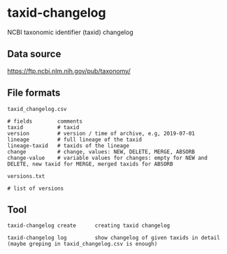 # taxid-changelog

NCBI taxonomic identifier (taxid) changelog

## Data source

https://ftp.ncbi.nlm.nih.gov/pub/taxonomy/

## File formats

`taxid_changelog.csv`

    # fields        comments
    taxid           # taxid
    version         # version / time of archive, e.g, 2019-07-01
    lineage         # full lineage of the taxid
    lineage-taxid   # taxids of the lineage
    change          # change, values: NEW, DELETE, MERGE, ABSORB
    change-value    # variable values for changes: empty for NEW and DELETE, new taxid for MERGE, merged taxids for ABSORB

`versions.txt`
    
    # list of versions

## Tool

    taxid-changelog create      creating taxid changelog
    
    taxid-changelog log         show changelog of given taxids in detail (maybe greping in taxid_changelog.csv is enough)
